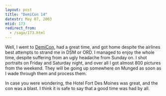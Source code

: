 ```yaml
---
layout: post
title: "DemiCon 14"
datestr: May 07, 2003
mtid: 173
redirect_from:
  - /saga/173.html
---
```


Well, I went to [DemiCon](https://demicon.org/14), had
a great time, and got home despite the airlines best attempts to strand
me in DSM or ORD.  I managed to enjoy the whole time, despite suffering
from an ugly headache from Sunday on.  I shot portraits on Friday and
Saturday night, and over all I got almost 800 pictures from the weekend.
They will be going up somewhere on Munged as soon as I wade through
them and process them.

In case you were wondering, the Hotel Fort Des Moines was great, and
the con was a blast.  I think it is safe to say that a good time was
had by all.

